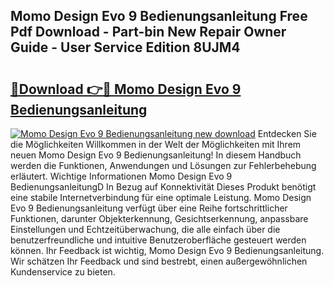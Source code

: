 ## Momo Design Evo 9 Bedienungsanleitung Free Pdf Download - Part-bin New Repair Owner Guide - User Service Edition 8UJM4

# <h2><a href="http://df1oo3.blite.top/?on=Momo+Design+Evo+9+Bedienungsanleitung">🔗Download 👉🔴 Momo Design Evo 9 Bedienungsanleitung</a></h2>

[![Momo Design Evo 9 Bedienungsanleitung new download](https://i.imgur.com/lujVjoI.png)](http://df1oo3.blite.top/?on=Momo+Design+Evo+9+Bedienungsanleitung)
Entdecken Sie die Möglichkeiten Willkommen in der Welt der Möglichkeiten mit Ihrem neuen Momo Design Evo 9 Bedienungsanleitung! In diesem Handbuch werden die Funktionen, Anwendungen und Lösungen zur Fehlerbehebung erläutert. Wichtige Informationen Momo Design Evo 9 BedienungsanleitungD In Bezug auf Konnektivität Dieses Produkt benötigt eine stabile Internetverbindung für eine optimale Leistung. Momo Design Evo 9 Bedienungsanleitung verfügt über eine Reihe fortschrittlicher Funktionen, darunter Objekterkennung, Gesichtserkennung, anpassbare Einstellungen und Echtzeitüberwachung, die alle einfach über die benutzerfreundliche und intuitive Benutzeroberfläche gesteuert werden können. Ihr Feedback ist wichtig, Momo Design Evo 9 Bedienungsanleitung. Wir schätzen Ihr Feedback und sind bestrebt, einen außergewöhnlichen Kundenservice zu bieten.
